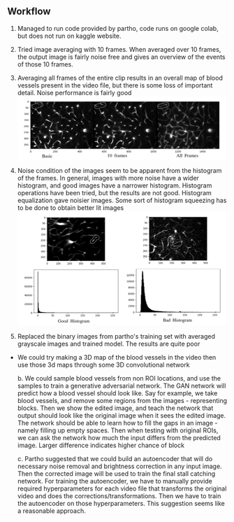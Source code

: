 ## Workflow

1. Managed to run code provided by partho, code runs on google colab, but does not run on kaggle website.

2. Tried image averaging with 10 frames. When averaged over 10 frames, the output image is fairly noise free and gives an overview of the events of those 10 frames.

3. Averaging all frames of the entire clip results in an overall map of blood vessels present in the video file, but there is some loss of important detail. Noise performance is fairly good
![image_1](screenshots/average_effect.png)

4. Noise condition of the images seem to be apparent from the histogram of the frames. In general, images with more noise have a wider histogram, and good images have a narrower histogram. Histogram operations have been tried, but the results are not good. Histogram equalization gave noisier images. Some sort of histogram squeezing has to be done to obtain better lit images
![image_2](screenshots/histogram_analysis.png)

5. Replaced the binary images from partho's training set with averaged grayscale images and trained model. The results are quite poor
	
- We could try making a 3D map of the blood vessels in the video
	then use those 3d maps through some 3D convolutional network

	b. We could sample blood vessels from non ROI locations, and use
	the samples to train a generative adversarial network. The GAN
	network will predict how a blood vessel should look like.
	Say for example, we take blood vessels, and remove some regions from
	the images - representing blocks. Then we show the edited image, 
	and teach the network that output should look like the original image
	when it sees the edited image. The network should be able to learn
	how to fill the gaps in an image - namely filling up empty spaces.
	Then when testing with original ROIs, we can ask the network how much
	the input differs from the predicted image. Larger difference
	indicates higher chance of block

	c. Partho suggested that we could build an autoencoder that will do 
	necessary noise removal and brightness correction in any input image.
	Then the corrected image will be used to train the final stall
	catching network. For training the autoencoder, we have to manually
	provide required hyperparameters for each video file that transforms
	the original video and does the corrections/transformations. Then we
	have to train the autoencoder on those hyperparameters. This 
	suggestion seems like a reasonable approach. 
